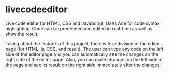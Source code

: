 # livecodeeditor
Live code editor for HTML, CSS and JavaScript. Uses Ace for code syntax highlighting. Code can be predefined and edited in real-time as well as show the result.

Taking about the features of this project, there is four division of the editor page (for HTML, js, CSS, and result). The user can type any code on the left side of the editor page and you can automatically see the changes on the right side of the editor page. Also, you can make changes on the left side of the page and see its result on the right side immediately after the changes.

